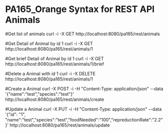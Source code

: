 # PA165_Orange Syntax for REST API Animals

#Get list of animals
curl -i -X GET http://localhost:8080/pa165/rest/animals

#Get Detail of Animal by id 1
curl -i -X GET http://localhost:8080/pa165/rest/animals/1

#Get brief Detail of Animal by id 1
curl -i -X GET http://localhost:8080/pa165/rest/animals/1/brief

#Delete a Animal with id 1
curl -i -X DELETE http://localhost:8080/pa165/rest/animals/1

#Create a Animal
curl -X POST -i -H "Content-Type: application/json" --data '{"name":"test","species":"test"}'  http://localhost:8080/pa165/rest/animals/create
 
#Update a Animal 
curl -X PUT -i -H "Content-Type: application/json" --data '{"id": "1", "name":"test","species":"test","foodNeeded":"100","repreductionRate":"2.2"}' http://localhost:8080/pa165/rest/animals/update


